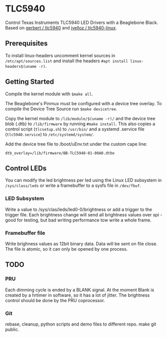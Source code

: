 # TLC5940

Control Texas Instruments TLC5940 LED Drivers with a Beaglebone Black. 
Based on [gerbert / tlc5940](https://github.com/gerbert/tlc5940) and [jyelloz / tlc5940-linux](https://github.com/jyelloz/tlc5940-linux).


## Prerequisites

To install linux-headers uncomment kernel sources in `/etc/apt/sources.list` and install the headers `#apt install linux-headers$(uname -r)`.

## Getting Started

Compile the kernel module with `$make all`.

The Beaglebone's Pinmux must be configured with a device tree overlay. To compile the Device Tree Source run `$make devicetree`.

Copy the kernel module to `/lib/module/$(uname -r)/` and the device tree blob (.dtb) to `/lib/firmware` by running `#make install`.
This also copies a control script (`tlcsetup.sh`) to `/usr/bin/` and a systemd .service file (`tlc5940.service`) to `/etc/systemd/system/`.

Add the device tree file to /boot/uEnv.txt under the custom cape line:

```
dtb_overlay=/lib/firmware/BB-TLC5940-01-00A0.dtbo
```


## Control LEDs

You can modify the led brightness per led using the Linux LED subsystem in `/sys/class/leds` or write a framebuffer to a sysfs file in `/dev/fbuf`.

### LED Subsystem

Write a value to /sys/clas/leds/led0-0/brightness or add a trigger to the trigger file. Each brightness change will send all brightness values over spi - good for testing, but bad writing performance tow write a whole frame.

### Framebuffer file 

Write brighness values as 12bit binary data. Data will be sent on file close. The file is atomic, so it can only be opened by one process.

## TODO

### PRU

Each dimming cycle is ended by a BLANK signal. At the moment Blank is created by a hrtimer in software, so it has a lot of jitter. The brightness control should be done by the PRU coprocessor.

### Git

rebase, cleanup, python scripts and demo files to different repo. make git public.

